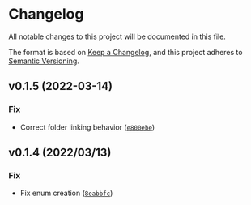 # Changelog

All notable changes to this project will be documented in this file.

The format is based on [Keep a Changelog](https://keepachangelog.com/en/1.0.0/),
and this project adheres to [Semantic Versioning](https://semver.org/spec/v2.0.0.html).

<!--next-version-placeholder-->

## v0.1.5 (2022-03-14)
### Fix
* Correct folder linking behavior ([`e800ebe`](https://github.com/tstapler/cfgcaddy/commit/e800ebebe4d5a72cc162325ec3cb85063a98172b))

## v0.1.4 (2022/03/13)

### Fix
* Fix enum creation ([`8eabbfc`](https://github.com/tstapler/cfgcaddy/commit/8eabbfc0df22e3708563a2c9d02321b373d4c26d))
